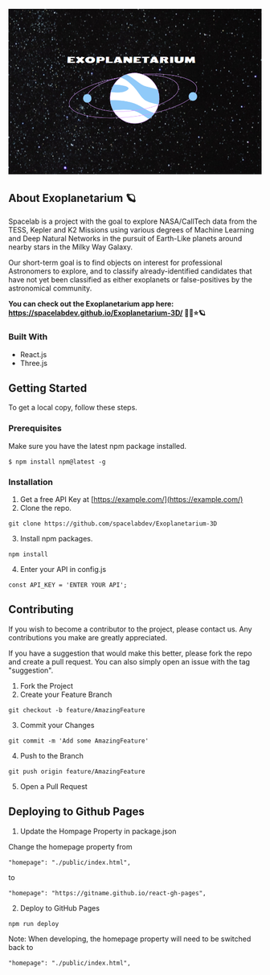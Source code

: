 ![Purple planet over starry background](ExoplanetariumImg.png?raw=true "Exoplanetarium")

## About Exoplanetarium 🪐

Spacelab is a project with the goal to explore NASA/CallTech data from the TESS, Kepler and K2 Missions using various degrees of Machine Learning and Deep Natural Networks in the pursuit of Earth-Like planets around nearby stars in the Milky Way Galaxy.

Our short-term goal is to find objects on interest for professional Astronomers to explore, and to classify already-identified candidates that have not yet been classified as either exoplanets or false-positives by the astronomical community.

**You can check out the Exoplanetarium app here: https://spacelabdev.github.io/Exoplanetarium-3D/ 🚀🔭⭐🪐**

### Built With

- React.js
- Three.js

## Getting Started

To get a local copy, follow these steps.

### Prerequisites

Make sure you have the latest npm package installed.

```
$ npm install npm@latest -g
```

### Installation

1. Get a free API Key at [https://example.com/](https://example.com/)
2. Clone the repo.

```
git clone https://github.com/spacelabdev/Exoplanetarium-3D
```

3. Install npm packages.

```
npm install
```

4. Enter your API in config.js

```
const API_KEY = 'ENTER YOUR API';
```

## Contributing

If you wish to become a contributor to the project, please contact us. Any contributions you make are greatly appreciated.

If you have a suggestion that would make this better, please fork the repo and create a pull request. You can also simply open an issue with the tag "suggestion".

1. Fork the Project
2. Create your Feature Branch

```
git checkout -b feature/AmazingFeature
```

3. Commit your Changes

```
git commit -m 'Add some AmazingFeature'
```

4. Push to the Branch

```
git push origin feature/AmazingFeature
```

5. Open a Pull Request

## Deploying to Github Pages

1. Update the Hompage Property in package.json

Change the homepage property from

```
"homepage": "./public/index.html",
```

to

```
"homepage": "https://gitname.github.io/react-gh-pages",
```

2. Deploy to GitHub Pages

```
npm run deploy
```

Note: When developing, the homepage property will need to be switched back to

```
"homepage": "./public/index.html",
```

